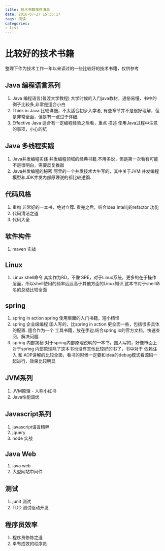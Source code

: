 ```yaml
---
title: 技术书籍推荐清单
date: 2016-07-27 15:35:17
tags: 阅读
categories:
- list
---
```


# 比较好的技术书籍

整理下作为技术工作一年以来读过的一些比较好的技术书籍，仅供参考

## Java 编程语言系列
1. Java 编程语言(普渡大学教程)
大学时候的入门java教材，通俗易懂，书中的例子比较多,非常是适合小白
2. Think in Java
比较详细，不太适合初步入学者, 有些章节并不是很好理解，但是非常全面，但是有一点过于详细.
3. Effective Java
适合有一定编程经验之后看，重点 描述 使用Java过程中注意的事项，小心的坑

## Java 多线程实践
1. Java并发编程实践
并发编程领域的经典书籍.不用多说，但是第一次看有可能不是很明白，需要反复推敲
2. Java并发编程的秘密
阿里的一个并发技术大牛写的，其中关于JVM 并发编程模型和JDK并发内部原理说的都比较透彻.

## 代码风格
1. 重构
非常好的一本书，绝对立荐. 看完之后，结合Idea Intellij的refactor 功能
2. 代码清洁之道
3. 代码大全

## 软件构件
1. maven 实战

## Linux
1. Linux shell命令 
其实作为RD，不像 SRE，对于Linux系统，更多的在于操作层面，所以shell使用的频率远远高于其他方面的Linux知识,这本书对于shell命名的总结比较全面


## spring 
1. spring in action
spring 使用层面的入门书籍，短小精悍
2. spring 企业级编程
国人写的，比spring in action 更全面一些，包括很多具体的配置. 适合作为一个 工具书籍，放在手边.结合spring io的官方文档，快速查阅，解决问题.
3. spring 内部揭秘
对于spring内部原理说明的一本书，国人写的，好像市面上对于spring 内部原理除了这本书也没有其他比较好的书了，书中对于 依赖注入 和 AOP讲解的比较全面，看书的时候一定要和idea的debug模式看源码一起进行，效果比较明显

## JVM系列
1. JVM原理 - 人称小红书
2. Java性能调优

## Javascript系列
1. javascript语言精粹
2. jquery 
3. node 实战

## Java Web
1. java web
2. 大型网站中间件

## 测试
1. junit 测试
2. TDD 测试驱动开发

## 程序员效率
1. 程序员修炼之道
2. 卓有成效的程序员








